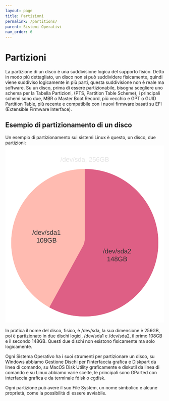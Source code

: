 ```yaml
---
layout: page
title: Partizioni
permalink: /partitions/
parent: Sistemi Operativi
nav_order: 6
---
```


# Partizioni

La partizione di un disco è una suddivisione logica del supporto fisico. Detto in modo più dettagliato, un disco non si può suddividere fisicamente, quindi viene suddiviso logicamente in più parti, questa suddivisione non è reale ma software. Su un disco, prima di essere partizionabile, bisogna scegliere uno schema per la Tabella Partizioni, (PTS, Partition Table Scheme), i principali schemi sono due, MBR o Master Boot Record, più vecchio e GPT o GUID Partition Table, più recente e compatibile con i nuovi firmware basati su EFI (Extensible Firmware Interface).

## Esempio di partizionamento di un disco

Un esempio di partizionamento sui sistemi Linux è questo, un disco, due partizioni:
![partitions](/assets/images/partition_scheme.svg)

In pratica il nome del disco, fisico, è /dev/sda, la sua dimensione è 256GB, poi è partizionato in due dischi logici, /dev/sda1 e /dev/sda2, il primo 108GB e il secondo 148GB. Questi due dischi non esistono fisicamente ma solo logicamente.

Ogni Sistema Operativo ha i suoi strumenti per partizionare un disco, su Windows abbiamo Gestione Dischi per l'interfaccia grafica e Diskpart da linea di comando, su MacOS Disk Utility graficamente e diskutil da linea di comando e su Linux abbiamo varie scelte, le principali sono GParted con interfaccia grafica e da terminale fdisk o cgdisk.

Ogni partizione può avere il suo File System, un nome simbolico e alcune proprietà, come la possibilità di essere avviabile.